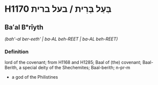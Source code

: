 # H1170 בַּעַל בְּרִית / בעל ברית

## Baʻal Bᵉrîyth

_(bah'-al ber-eeth' | ba-AL beh-REET | ba-AL beh-REET)_

### Definition

lord of the covenant; from H1168 and H1285; Baal of (the) covenant; Baal-Berith, a special deity of the Shechemites; Baal-berith; n-pr-m

- a god of the Philistines
